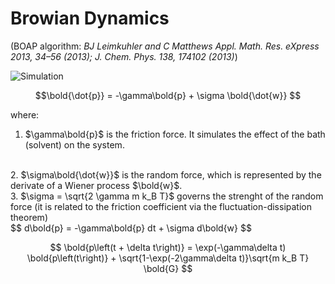 # Browian Dynamics 
(BOAP algorithm: *BJ Leimkuhler and C Matthews Appl. Math. Res. eXpress 2013, 34–56 (2013); J. Chem. Phys. 138, 174102 (2013)*)

![Simulation](./sim_G0.5_T1.0_N10_F1.0_dt0.005.gif)


```math
\bold{\dot{p}} = -\gamma\bold{p} + \sigma \bold{\dot{w}} 
```

where:
<br>
1. $\gamma\bold{p}$ is the friction force. It simulates the effect of the bath (solvent) on the system.
<br>
2. $\sigma\bold{\dot{w}}$ is the random force, which is represented by the derivate of a Wiener process $\bold{w}$.
<br>
3. $\sigma = \sqrt{2 \gamma m k_B T}$ governs the strenght of the random force (it is related to the friction coefficient via the fluctuation-dissipation theorem)
<br>
$$
d\bold{p} = -\gamma\bold{p} dt + \sigma d\bold{w}
$$

<br>

$$
\bold{p\left(t + \delta t\right)} = \exp(-\gamma\delta t) \bold{p\left(t\right)} + \sqrt{1-\exp(-2\gamma\delta t)}\sqrt{m k_B T} \bold{G}
$$